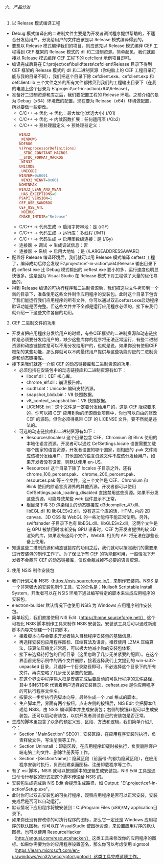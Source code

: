 ###### 六、产品分发

1. 以 Release 模式编译工程
- Debug 模式编译出的二进制文件主要是为开发者调试程序提供帮助的，不适合分发给用户。分发给用户的文件应该是以 Release 模式编译得到的。
- 要想以 Release 模式编译我们的项目，则应该先以 Release 模式编译 CEF 工程得到 CEF 框架的 Release 模式的 dll 和二进制资源。简单起见，我们就直接以 Release 模式编译 CEF 工程下的 cefclient 示例项目即可。
- 编译完成后将在 E:\project\cef\build\tests\cefclient\Release 目录下得到 CEF 框架的 Release 模式的 dll 和二进制资源（你电脑上的 CEF 工程目录可能与我的目录不同），我们把这个目录下除 cefclient.exe、cefclient.exp 和 cefclient.lib 三个文件之外的所有文件都拷贝到我们的工程输出目录下（在我的电脑上这个目录为 E:\project\cef-in-action\x64\Release）。
- 准备好二进制资源和库之后，我们要配置工程的 Release 环境。之前介绍的是为 Debug（x64）环境做的配置，现在要为 Release（x64）环境做配置， 所以要做一些更改。
    - C/C++ -> 优化 -> 优化：最大优化(优选大小) (/O1)
    - C/C++ -> 优化 -> 内敛函数扩展：任何适用项 (/Ob2)
    - C/C++ -> 预处理器定义 -> 预处理器定义：
        ```ini
        WIN32
        _WINDOWS
        NDEBUG
        %(PreprocessorDefinitions)
        __STDC_CONSTANT_MACROS
        __STDC_FORMAT_MACROS
        _WIN32
        UNICODE
        _UNICODE
        WINVER=0x0601
        _WIN32_WINNT=0x601
        NOMINMAX
        WIN32_LEAN_AND_MEAN
        _HAS_EXCEPTIONS=0
        PSAPI_VERSION=1
        CEF_USE_SANDBOX
        CEF_USE_ATL
        _NDEBUG
        CMAKE_INTDIR="Release"
        ```
    - C/C++ -> 代码生成 -> 启用字符串池：是 (/GF)
    - C/C++ -> 代码生成 -> 运行库：多线程 (/MT)
    - C/C++ -> 代码生成 -> 启用函数级连接：是 (/Gy)
    - 连接器 -> 调试 -> 生成调试信息：否
    - 连接器 -> 系统 -> 启用大地址 ：是 (/LARGEADDRESSAWARE)
- 配置好 Release 编译环境后，我们就可以用 Release 模式编译 ceftest 工程了，编译成功后你会发现 E:\project\cef-in-action\x64\Release 输出目录下的 ceftest.exe 比 Debug 模式输出的 ceftest.exe 要小的多，运行速度也明显快很多。这是因为 Visual Studio 在 Release 模式下对工程做了大量的优化导致的。
- 得到 Release 编译的可执行程序和二进制资源后，我们把这些文件拷贝到一个新的目录下，准备使用这些文件制作应用程序的安装包。此时这个目录下包含了我们能运行我们应用程序的所有文件，你可以通过双击ceftest.exe启动程序验证功能是否完整。但这些文件并不全都是运行应用程序必须的，接下来我们就介绍一下这些文件各自的功用。

2. CEF 二进制文件的功用
- 开发者把应用程序分发给用户的时候，有些CEF框架的二进制资源和动态链接库是必须要分发给用户的，缺少这些库你的程序将无法正常运行，有些二进制资源和动态链接库是可以不用分发给用户的，也就是说，如果你没有使用CEF框架的某些功能，那么你就可以不向最终用户提供与这些功能对应的二进制资源和动态链接库。
- 接下来我们就逐一介绍 CEF 的动态链接库和二进制资源的功用。
    - 必须包括在安装包中的动态链接库和二进制资源有如下：
        - libcef.dll：CEF 核心库。
        - chrome_elf.dll：崩溃报告库。
        - icudtl.dat：Unicode 编码支持资源。
        - snapshot_blob.bin：V8 快照数据。
        - v8_context_snapshot.bin：V8 快照数据。
        - LICENSE.txt：这个文件是一定要分发给用户的，这是 CEF 版权要求的。你可以把 CEF 应用到你的闭源商业项目中，你也可以自由的修改 CEF 的源码，但你必须得携带 CEF 的 LICENSE 文件，要不然就是违法的。
    - 可选的动态链接库和二进制资源有如下： 
        - Resources/locales/ 这个目录包含 CEF、Chromium 和 Blink 使用的本地化语言资源。开发者可以通过 CefSettings.locale 设置需要加载哪个国家的语言资源，开发者设置的哪个国家，则相应的 .pak 文件则应该被分发给用户，其他国家的语言资源文件不应该分发给用户，如果开发者没有设置，则默认使用 en-US。
        - Resources/ 这个目录下除了 locales 子目录之外，还有 chrome_100_percent.pak、  chrome_200_percent.pak、resources.pak 等三个文件，这三个文件是 CEF、Chromium 和 Blink 使用的除语言资源外的其他资源。开发者都可以使用 CefSettings.pack_loading_disabled 直接禁用这些资源。如果不分发这些资源，可能导致某些 web 组件显示不正常。
        - 根目录下与 3D 渲染相关的动态链接库 d3dcompiler_47.dll、libEGL.dll 和 libGLESv2.dll，没有这三个库的话，HTML 内的 2D canvas、3D CSS 和 WebGL 的一些功能将不能正常使用。另外，swiftshader 子目录下也有 libEGL.dll、libGLESv2.dll，这两个文件是在 GPU 被禁用时或者没有 GPU 设备时，CEF 为开发者提供的软 3D 渲染的库，如果没有这两个文件，WebGL 相关的 API 将无法在那些设备上使用。
- 知道这些二进制资源和动态链接库的功用之后，我们就可以按照我们的需要来进行安装包的制作工作了。为了保证所有 CEF 的功能都可用，一般情况下开发者不会裁剪 CEF 的动态链接库，仅仅会裁减掉不必要的语言资源。

3. 使用 NSIS 制作安装包
- 我们计划采用 NSIS（https://nsis.sourceforge.io/） 来制作安装包。NSIS 是一个非常强大的安装包制作工具，它的全名是：Nullsoft Scriptable Install System，开发者可以在 NSIS 环境下通过编写特定的脚本来生成应用程序的安装包。
- electron-builder 默认情况下也使用 NSIS 为 Windows 应用程序制作安装包。
- 简单起见，我们直接使用 NIS Edit（https://hmne.sourceforge.net/） 这个可视化 NSIS 脚本制作工具来制作 NSIS 安装包，安装该工具后可以通过新建脚本向导来创建一个打包脚本。
    - 接着脚本向导会要求开发者输入目标程序安装包的基础信息。
    - 再选择安装包应用程序图标、压缩算法及语言。推荐使用 LZMA 压缩算法，该算法压缩比非常高，可以极大地减小你的安装包体积。
    - 接下来选择待打包的目标目录（这里忽略了几步无关紧要的配置）。在这个界面首先把示例中的两个文件删除，接着选择我们上文提到的 win-ia32-unpacked 目录，只选择一个目录路径即可，不必选择这个目录下的所有文件，再次忽略了几步无关紧要的配置。
    - 在这个界面中程序输入框是安装完成后要启动的可执行程序的文件路径，其中 $INSTDIR 代表着用户选择的安装目录，ceftest.exe 是你应用程序的可执行程序文件名。
    - 按要求一步步执行完脚本向导，最终生成一个 .nsi 格式的脚本。
    - 生产脚本后，界面有两个按钮，点击左侧的按钮后，NIS Edit 会把脚本传递给 NSIS，由 NSIS 编译脚本并生成安装包；右侧的按钮非但可以生成安装包，还可以启动安装包，以供开发者测试自己的安装包是否正常。
- 生成的脚本里包含了众多的预定义宏、区段、方法和逻辑，我们简单介绍几个：
    - Section "MainSection" SEC01：安装区段，在应用程序安装时执行，负责释放文件，写注册表等工作。
    - Section Uninstall ：卸载区段，在应用程序卸载时被执行，负责删除客户端电脑上的文件、删除注册表等工作。
    - Section -[SectionName]：隐藏区段（前面带-的都为隐藏区段），在应用程序安装时执行，负责创建桌面图标、注册卸载程序等工作。
- 有了 nsi 脚本，NSIS 就可以按照脚本的逻辑生成安装包，NIS Edit 工具是通过命令行参数的形式把这个脚本传递给 NSIS 的。
- 安装包生成完成后 NIS Edit 会提示生成路径，如 Output: "E:\project\cef-in-action\Setup.exe"。
- 此时你可以双击安装包的可执行程序，观察应用程序是否可以正常安装，安装完成后是否可以自动运行。
- 默认情况下应用程序将被安装到：C:\Program Files (x86)\My application目录下。
- 如果你还没有修改你的可执行程序的图标，那么它一定还是 Windows 应用程序的默认图标，你可以在 VisualStudio 使图标资源，来设置应用程序的默认图标，也可以使用 ResourceHacker（http://angusj.com/resourcehacker/） 这类工具来修改你的应用程序的图标。如果你需要为你的应用程序设置签名，那么你可以考虑使用 signtool（https://learn.microsoft.com/en-us/windows/win32/seccrypto/signtool）这类工具完成这项工作。
